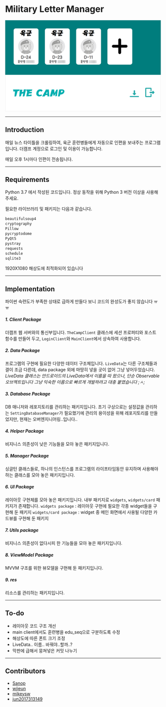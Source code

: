 # Military Letter Manager
![](/readme/main_screen.png "실행 화면")

---
## Introduction
매일 뉴스 타이틀을 크롤링하여, 육군 훈련병들에게 자동으로 인편을 보내주는 프로그램입니다.
더캠프 계정으로 로그인 및 이용이 가능합니다.

매일 오후 1시마다 인편이 전송됩니다.

---
## Requirements
Python 3.7 에서 작성된 코드입니다. 정상 동작을 위해 Python 3 버전 이상을 사용해주세요. 

필요한 라이브러리 및 패키지는 다음과 같습니다. 
```
beautifulsoup4
cryptography
Pillow
pycryptodome
PyQt5
pystray
requests
schedule
sqlite3
```

1920X1080 해상도에 최적화되어 있습니다

---
## Implementation
파이썬 숙련도가 부족한 상태로 급하게 만들다 보니 코드의 완성도가 좋지 않습니다 ㅠㅠ

##### 1. Client Package
더캠프 웹 서버와의 통신부입니다.
`TheCampClient` 클래스에 세션 프로퍼티와 포스트 함수를 만들어 두고, `LoginClient`와 `MainClient`에서 상속하여 사용합니다.

##### 2. Data Package
프로그램의 구현에 필요한 다양한 데이터 구조체입니다.
`LiveData`는 다른 구조체들과 결이 조금 다른데, data package 외에 마땅히 넣을 곳이 없어 그냥 넣어두었습니다.
*LiveData 클래스는 안드로이드의 LiveData에서 이름을 따 왔으나, 단순 Observable 오브젝트입니다*
*그냥 익숙한 이름으로 빠르게 개발하려고 대충 붙였습니다 ;ㅅ;*

##### 3. Database Package
DB 매니저와 레포지토리를 관리하는 패키지입니다.
초기 구상으로는 설정값을 관리하는 `SettingDatabaseManager`가 필요했기에 관리의 용이성을 위해 레포지토리를 만들었지만, 현재는 오버엔지니어링..입니다..

##### 4. Helper Package
비지니스 의존성이 낮은 기능들을 모아 놓은 패키지입니다.

##### 5. Manager Package
싱글턴 클래스들로, 하나의 인스턴스를 프로그램의 라이프타임동안 유지하며 사용해야 하는 클래스를 모아 놓은 패키지입니다.

##### 6. UI Package
레이아웃 구현체를 모아 놓은 패키지입니다.
내부 패키지로 `widgets`, `widgets/card` 패키지가 존재합니다.
`widgets package` : 레이아웃 구현에 필요한 각종 widget들을 구현해 둔 패키지
`widgets/card package` : widget 중 메인 화면에서 사용될 다양한 카드뷰를 구현해 둔 패키지

##### 7. Utils package
비지니스 의존성이 없다시피 한 기능들을 모아 놓은 패키지입니다.

##### 8. ViewModel Package
MVVM 구조를 위한 뷰모델을 구현해 둔 패키지입니다.

##### 9. res
리소스를 관리하는 패키지입니다.

---
## To-do
- 레이아웃 코드 구조 개선
- main client에서도 훈련병을 edu_seq으로 구분하도록 수정
- 해상도에 따른 폰트 크기 조정
- LiveData.. 이름.. 바꿔야..할까..?
- 막판에 급해서 뭉쳐넣은 커밋 나누기

---
## Contributors
- [Sanop](https://github.com/S4nop)
- [wjieun](https://github.com/wjieun)
- [mikeysw](https://github.com/mikeysw)
- [jun2017313149](https://github.com/jun2017313149)
